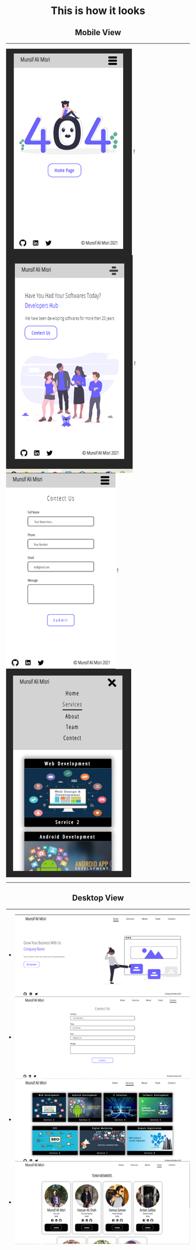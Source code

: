 ###  <h1 align="center">This is how it looks</h1>
### <h2 align="center">Mobile View </h2>
---

<img src="https://github.com/munsif12/ReactWebsite3/blob/master/src/projectImages/m_errorPage.PNG" align="center" margin="100p"/> !<img src="https://github.com/munsif12/ReactWebsite3/blob/master/src/projectImages/m_about.PNG" align="center"/> ! <img src="https://github.com/munsif12/ReactWebsite3/blob/master/src/projectImages/M_contect.PNG" align="center"/> ! <img src="https://github.com/munsif12/ReactWebsite3/blob/master/src/projectImages/m_services.PNG" align="center"/>

---

### <h2 align="center">Desktop View </h2>

---
 - <img src="https://github.com/munsif12/ReactWebsite3/blob/master/src/projectImages/homePage.PNG" align="center"/> 
 - <img src="https://github.com/munsif12/ReactWebsite3/blob/master/src/projectImages/Contectpage.PNG" align="center"/>
- <img src="https://github.com/munsif12/ReactWebsite3/blob/master/src/projectImages/servicesPage.PNG" align="center"/>
-  <img src="https://github.com/munsif12/ReactWebsite3/blob/master/src/projectImages/teamMembers.PNG" align="center"/>
